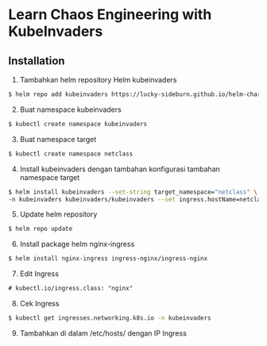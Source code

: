 # Learn Chaos Engineering with KubeInvaders

## Installation

1. Tambahkan helm repository Helm kubeinvaders
```bash
$ helm repo add kubeinvaders https://lucky-sideburn.github.io/helm-charts/
```

2. Buat namespace kubeinvaders
```bash
$ kubectl create namespace kubeinvaders
```

3. Buat namespace target
```bash
$ kubectl create namespace netclass
```

4. Install kubeinvaders dengan tambahan konfigurasi tambahan namespace target
```bash
$ helm install kubeinvaders --set-string target_namespace="netclass" \
-n kubeinvaders kubeinvaders/kubeinvaders --set ingress.hostName=netclass.pod --set image.tag=v1.9
```

5. Update helm repository
```bash
$ helm repo update
```

6. Install package helm nginx-ingress
```bash
$ helm install nginx-ingress ingress-nginx/ingress-nginx
```

7. Edit Ingress
```txt
# kubectl.io/ingress.class: "nginx"
```

8. Cek Ingress
```bash
$ kubectl get ingresses.networking.k8s.io -n kubeinvaders
```

9. Tambahkan di dalam /etc/hosts/ dengan IP Ingress
